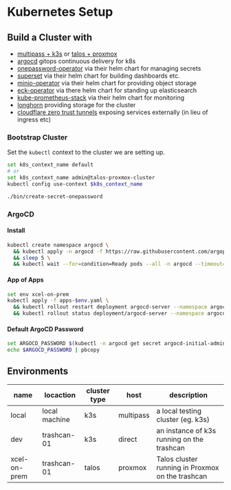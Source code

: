 # Kubernetes Setup

## Build a Cluster with

- [multipass + k3s](./docs/cluster/multipass-k3s.md) or [talos + proxmox](./docs/cluster/proxmox-talos.md)
- [argocd](https://argo-cd.readthedocs.io/en/stable/) gitops continuous delivery for k8s
- [onepassword-operator](https://developer.1password.com/docs/k8s/k8s-operator/) via their helm chart for managing secrets
- [superset](https://superset.apache.org/) via their helm chart for building dashboards etc.
- [minio-operator](https://min.io/docs/minio/kubernetes/upstream/operations/installation.html) via their helm chart for providing object storage
- [eck-operator](https://www.elastic.co/guide/en/cloud-on-k8s/current/k8s-overview.html) via there helm chart for standing up elasticsearch
- [kube-prometheus-stack](https://github.com/prometheus-community/helm-charts/tree/main/charts/kube-prometheus-stack/) via their helm chart for monitoring
- [longhorn](https://longhorn.io/) providing storage for the cluster
- [cloudflare zero trust tunnels](https://www.cloudflare.com/products/tunnel/) exposing services externally (in lieu of ingress etc)

### Bootstrap Cluster

Set the `kubectl` context to the cluster we are setting up.

```bash
set k8s_context_name default
# or
set k8s_context_name admin@talos-proxmox-cluster
kubectl config use-context $k8s_context_name
```

```bash
./bin/create-secret-onepassword
```

### ArgoCD

#### Install

```bash
kubectl create namespace argocd \
  && kubectl apply -n argocd -f https://raw.githubusercontent.com/argoproj/argo-cd/stable/manifests/install.yaml \
  && sleep 5 \
  && kubectl wait --for=condition=Ready pods --all -n argocd --timeout=300s
```

#### App of Apps

```bash
set env xcel-on-prem
kubectl apply -f apps-$env.yaml \
  && kubectl rollout restart deployment argocd-server --namespace argocd \
  && kubectl rollout status deployment/argocd-server --namespace argocd
```

#### Default ArgoCD Password

```bash
set ARGOCD_PASSWORD $(kubectl -n argocd get secret argocd-initial-admin-secret -o jsonpath="{.data.password}" | base64 -d)
echo $ARGOCD_PASSWORD | pbcopy
```

## Environments

| name         | locaction     | cluster type | host      | description                                      |
| ------------ | ------------- | ------------ | --------- | ------------------------------------------------ |
| local        | local machine | k3s          | multipass | a local testing cluster (eg. k3s)                |
| dev          | trashcan-01   | k3s          | direct    | an instance of k3s running on the trashcan       |
| xcel-on-prem | trashcan-01   | talos        | proxmox   | Talos cluster running in Proxmox on the trashcan |

